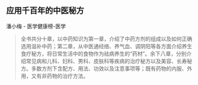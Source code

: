 ## 应用千百年的中医秘方

潘小梅  -  医学健康榜-医学

> 全书共分十章，以中药知识为第一章，介绍了中药方剂的组成以及如何正确选用滋补中药；第二章，从中医通经络、养气血、调阴阳等各方面介绍养生食疗秘方，将日常生活中的食物作为祛病养生的“药材”。余下八章，分别介绍常见病和儿科、妇科、男科、皮肤科等疾病的治疗秘方以及美容、长寿秘方。多数方剂下含配方、用法、功效以及注意事项等；既有药物的内服、外用，又有非药物的治疗方法。
